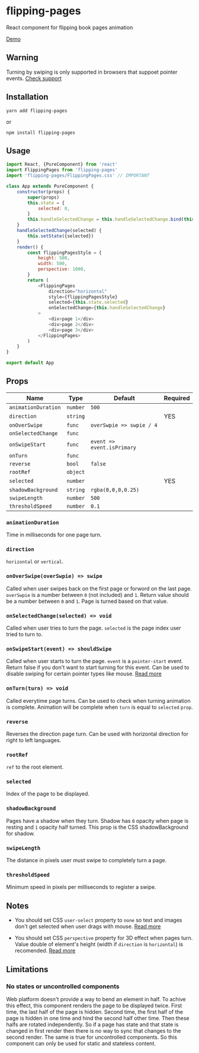 # flipping-pages

React component for flipping book pages animation

[Demo](https://namannehra.github.io/flipping-pages/)

## Warning

Turning by swiping is only supported in browsers that suppoet pointer events.
[Check support](https://caniuse.com/#feat=pointer)

## Installation

```
yarn add flipping-pages
```

or

```
npm install flipping-pages
```

## Usage

```javascript
import React, {PureComponent} from 'react'
import FlippingPages from 'flipping-pages'
import 'flipping-pages/FlippingPages.css' // IMPORTANT

class App extends PureComponent {
    constructor(props) {
        super(props)
        this.state = {
            selected: 0,
        }
        this.handleSelectedChange = this.handleSelectedChange.bind(this)
    }
    handleSelectedChange(selected) {
        this.setState({selected})
    }
    render() {
        const flippingPagesStyle = {
            height: 500,
            width: 500,
            perspective: 1000,
        }
        return (
            <FlippingPages
                direction="horizontal"
                style={flippingPagesStyle}
                selected={this.state.selected}
                onSelectedChange={this.handleSelectedChange}
            >
                <div>page 1</div>
                <div>page 2</div>
                <div>page 3</div>
            </FlippingPages>
        )
    }
}

export default App
```

## Props

| Name                | Type     | Default                    | Required |
|---------------------|----------|----------------------------|----------|
| `animationDuration` | `number` | `500`                      |          |
| `direction`         | `string` |                            | YES      |
| `onOverSwipe`       | `func`   | `overSwpie => swpie / 4`   |          |
| `onSelectedChange`  | `func`   |                            |          |
| `onSwipeStart`      | `func`   | `event => event.isPrimary` |          |
| `onTurn`            | `func`   |                            |          |
| `reverse`           | `bool`   | `false`                    |          |
| `rootRef`           | `object` |                            |          |
| `selected`          | `number` |                            | YES      |
| `shadowBackground`  | `string` | `rgba(0,0,0,0.25)`         |          |
| `swipeLength`       | `number` | `500`                      |          |
| `thresholdSpeed`    | `number` | `0.1`                      |          |

### `animationDuration`
Time in milliseconds for one page turn.

### `direction`
`horizontal` or `vertical`.

### `onOverSwipe(overSwpie) => swipe`
Called when user swipes back on the first page or forword on the last page.
`overSwpie` is a number between `0` (not included) and `1`. Return value should
be a number between `0` and `1`. Page is turned based on that value.

### `onSelectedChange(selected) => void`
Called when user tries to turn the page. `selected` is the page index user tried
to turn to.

### `onSwipeStart(event) => shouldSwipe`
Called when user starts to turn the page. `event` is a `pointer-start` event.
Return false if you don't want to start turning for this event. Can be used to
disable swiping for certain pointer types like mouse.
[Read more](https://developer.mozilla.org/en-US/docs/Web/API/PointerEvent)

### `onTurn(turn) => void`
Called everytime page turns. Can be used to check when turning animation is
complete. Animation will be complete when `turn` is equal to `selected` `prop`.

### `reverse`
Reverses the direction page turn. Can be used with horizontal direction for
right to left languages.

### `rootRef`
`ref` to the root element.

### `selected`
Index of the page to be displayed.

### `shadowBackground`
Pages have a shadow when they turn. Shadow has `0` opacity when page is resting
and `1` opacity half turned. This prop is the CSS shadowBackground for shadow.

### `swipeLength`
The distance in pixels user must swipe to completely turn a page.

### `thresholdSpeed`
Minimum speed in pixels per milliseconds to register a swipe.

## Notes

* You should set CSS `user-select` property to `none` so text and images don't
  get selected when user drags with mouse.
  [Read more](https://developer.mozilla.org/en-US/docs/Web/CSS/user-select)

* You should set CSS `perspective` property for 3D effect when pages turn. Value
  double of element's height (width if `direction` is `horizontal`) is
  recomended.
  [Read more](https://developer.mozilla.org/en-US/docs/Web/CSS/perspective)

## Limitations

### No states or uncontrolled components
Web platform doesn't provide a way to bend an element in half. To achive this
effect, this component renders the page to be displayed twice. First time, the
last half of the page is hidden. Second time, the first half of the page is
hidden in one time and hind the second half other time. Then these halfs are
rotated independently. So if a page has state and that state is changed in first
render then there is no way to sync that changes to the second render. The same
is true for uncontrolled components. So this component can only be used for
static and stateless content.